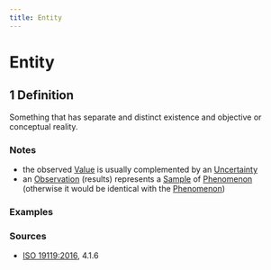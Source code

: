 ```yaml
---
title: Entity
---
```


# Entity

## 1 Definition 

Something that has separate and distinct existence and objective or conceptual reality.

### Notes 
- the observed [Value](../value) is usually complemented by an [Uncertainty](../uncertainty)
- an [Observation](../observation) (results) represents a [Sample](../sample) of [Phenomenon](../phenomenon) (otherwise it would be identical with the [Phenomenon](../phenomenon)) 

### Examples 

### Sources
- [ISO 19119:2016](https://www.iso.org/standard/59221.html), 4.1.6